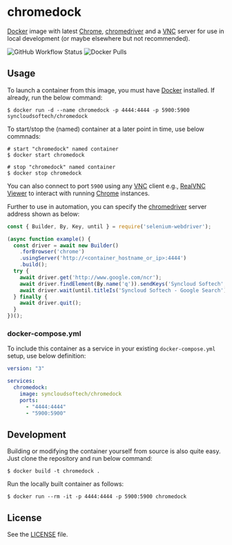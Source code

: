 # chromedock

[Docker](https://www.docker.com) image with latest [Chrome](https://www.google.com/chrome/), [chromedriver](https://googlechromelabs.github.io/chrome-for-testing/) and a [VNC](https://en.wikipedia.org/wiki/Virtual_Network_Computing) server for use in local development (or maybe elsewhere but not recommended).

![GitHub Workflow Status](https://img.shields.io/github/actions/workflow/status/syncloudsoftech/chromedock/publish.yml?branch=main)
![Docker Pulls](https://img.shields.io/docker/pulls/syncloudsoftech/chromedock)

## Usage

To launch a container from this image, you must have [Docker](https://www.docker.com) installed.
If already, run the below command:

```shell
$ docker run -d --name chromedock -p 4444:4444 -p 5900:5900 syncloudsoftech/chromedock
```

To start/stop the (named) container at a later point in time, use below commnads:

```shell
# start "chromedock" named container
$ docker start chromedock

# stop "chromedock" named container
$ docker stop chromedock
```

You can also connect to port `5900` using any [VNC](https://en.wikipedia.org/wiki/Virtual_Network_Computing) client e.g., [RealVNC Viewer](https://www.realvnc.com/en/connect/download/viewer/) to interact with running [Chrome](https://www.google.com/chrome/) instances.

Further to use in automation, you can specify the [chromedriver](https://googlechromelabs.github.io/chrome-for-testing/) server address shown as below:

```js
const { Builder, By, Key, until } = require('selenium-webdriver');

(async function example() {
  const driver = await new Builder()
    .forBrowser('chrome')
    .usingServer('http://<container_hostname_or_ip>:4444')
    .build();
  try {
    await driver.get('http://www.google.com/ncr');
    await driver.findElement(By.name('q')).sendKeys('Syncloud Softech', Key.RETURN);
    await driver.wait(until.titleIs('Syncloud Softech - Google Search'), 1000);
  } finally {
    await driver.quit();
  }
})();
```

### docker-compose.yml

To include this container as a service in your existing `docker-compose.yml` setup, use below definition:

```yml
version: "3"

services:
  chromedock:
    image: syncloudsoftech/chromedock
    ports:
      - "4444:4444"
      - "5900:5900"
```

## Development

Building or modifying the container yourself from source is also quite easy.
Just clone the repository and run below command:

```shell
$ docker build -t chromedock .
```

Run the locally built container as follows:

```shell
$ docker run --rm -it -p 4444:4444 -p 5900:5900 chromedock
```

## License

See the [LICENSE](LICENSE) file.
